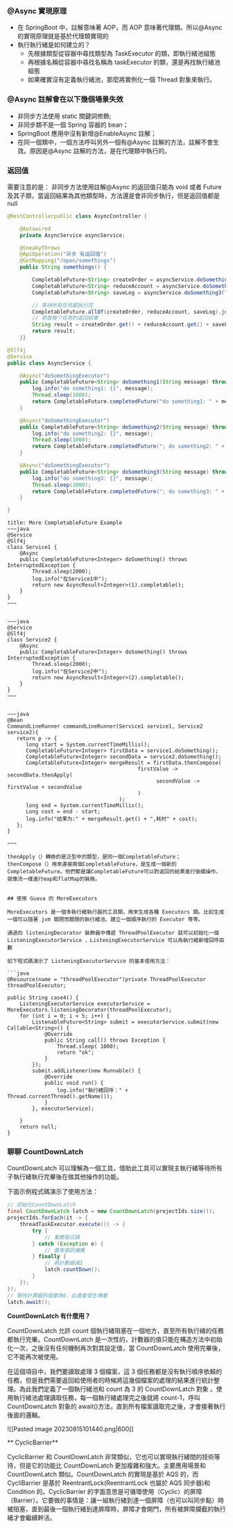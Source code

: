 ### @Async 實現原理

- 在 SpringBoot 中，註解意味著 AOP，而 AOP 意味著代理類。所以@Async 的實現原理就是基於代理類實現的
- 執行執行緒是如何建立的？
    - 先根據類型從容器中尋找類型為 TaskExecutor 的類，即執行緒池組態
    - 再根據名稱從容器中尋找名稱為 taskExecutor 的類，還是再找執行緒池組態
    - 如果確實沒有定義執行緒池，那麼將實例化一個 Thread 對象來執行。

### @Async 註解會在以下幾個場景失效

- 非同步方法使用 static 關鍵詞修飾;
- 非同步類不是一個 Spring 容器的 bean；
- SpringBoot 應用中沒有新增@EnableAsync 註解；
- 在同一個類中，一個方法呼叫另外一個有@Async 註解的方法，註解不會生效。原因是@Async 註解的方法，是在代理類中執行的。

### 返回值

需要注意的是： 非同步方法使用註解@Async 的返回值只能為 void 或者 Future 及其子類，當返回結果為其他類型時，方法還是會非同步執行，但是返回值都是 null

```java
@RestControllerpublic class AsyncController {

    @Autowired
    private AsyncService asyncService;

    @SneakyThrows
    @ApiOperation("异步 有返回值")
    @GetMapping("/open/somethings")
    public String somethings() {

        CompletableFuture<String> createOrder = asyncService.doSomething1("create order");
        CompletableFuture<String> reduceAccount = asyncService.doSomething2("reduce account");
        CompletableFuture<String> saveLog = asyncService.doSomething3("save log");

        // 等待所有任务都执行完
        CompletableFuture.allOf(createOrder, reduceAccount, saveLog).join();
        // 获取每个任务的返回结果
        String result = createOrder.get() + reduceAccount.get() + saveLog.get();
        return result;
    }}

@Slf4j
@Service
public class AsyncService {

    @Async("doSomethingExecutor")
    public CompletableFuture<String> doSomething1(String message) throws InterruptedException {
        log.info("do something1: {}", message);
        Thread.sleep(1000);
        return CompletableFuture.completedFuture("do something1: " + message);
    }

    @Async("doSomethingExecutor")
    public CompletableFuture<String> doSomething2(String message) throws InterruptedException {
        log.info("do something2: {}", message);
        Thread.sleep(1000);
        return CompletableFuture.completedFuture("; do something2: " + message);
    }

    @Async("doSomethingExecutor")
    public CompletableFuture<String> doSomething3(String message) throws InterruptedException {
        log.info("do something3: {}", message);
        Thread.sleep(1000);
        return CompletableFuture.completedFuture("; do something3: " + message);
    }

}
```

```ad-note
title: More CompletableFuture Example
~~~java
@Service
@Slf4j
class Service1 {
    @Async
    public CompletableFuture<Integer> doSomething() throws InterruptedException {
        Thread.sleep(2000);
        log.info("在Service1中");
        return new AsyncResult<Integer>(1).completable();
    }
}
~~~


~~~java
@Service
@Slf4j
class Service2 {
    @Async
    public CompletableFuture<Integer> doSomething() throws InterruptedException {
        Thread.sleep(2000);
        log.info("在Service2中");
        return new AsyncResult<Integer>(2).completable();
    }
}
~~~


~~~java
@Bean
CommandLineRunner commandLineRunner(Service1 service1, Service2 service2){
   return p -> {
      long start = System.currentTimeMillis();
      CompletableFuture<Integer> firstData = service1.doSomething();
      CompletableFuture<Integer> secondData = service2.doSomething();
      CompletableFuture<Integer> mergeResult = firstData.thenCompose(
                                          firstValue -> secondData.thenApply(
                                                secondValue -> firstValue + secondValue
                                          )
                                    );
      long end = System.currentTimeMillis();
      Long cost = end - start;
      log.info("结果为:" + mergeResult.get() + ",耗时" + cost);
   };
}

~~~

thenApply（）轉換的是泛型中的類型，是同一個CompletableFuture；
thenCompose（）用來連接兩個CompletableFuture，是生成一個新的CompletableFuture。他們都是讓CompletableFuture可以對返回的結果進行後續操作，就像流一樣進行map和flatMap的裝換。

```

````

## 使用 Guava 的 MoreExecutors

MoreExecutors 是一個多執行緒執行器的工具類，用來生成各種 Executors 類。比如生成一個可以隨著 jvm 關閉而關閉的執行緒池、建立一個順序執行的 Executor 等等。

通過向 listeningDecorator 裝飾器中傳遞 ThreadPoolExecutor 就可以初始化一個 ListeningExecutorService ，ListeningExecutorService 可以為執行緒新增回呼函數

如下程式碼演示了 ListeningExecutorService 的基本使用方法：

```java
@Resource(name = "threadPoolExecutor")private ThreadPoolExecutor threadPoolExecutor;

public String case4() {
    ListeningExecutorService executorService = MoreExecutors.listeningDecorator(threadPoolExecutor);
    for (int i = 0; i < 5; i++) {
        ListenableFuture<String> submit = executorService.submit(new Callable<String>() {
            @Override
            public String call() throws Exception {
                Thread.sleep( 1000);
                return "ok";
            }
        });
        submit.addListener(new Runnable() {
            @Override
            public void run() {
                log.info("執行緒回呼：" + Thread.currentThread().getName());
            }
        }, executorService);

    }
    return null;
}
````

### 聊聊 CountDownLatch

CountDownLatch 可以理解為一個工具，借助此工具可以實現主執行緒等待所有子執行緒執行完畢後在做其他操作的功能。

下面示例程式碼演示了使用方法：

```java
// 初始化CountDownLatch
final CountDownLatch latch = new CountDownLatch(projectIds.size());
projectIds.forEach(it -> {
    threadTaskExecutor.execute(() -> {
        try {
            // 業務程式碼
        } catch (Exception e) {
            // 異常資訊捕獲
        } finally {
            // 將計數器減1
            latch.countDown();
        }
    });
});
// 等待計算器的值變為0，此處會發生堵塞
latch.await();
```

**CountDownLatch 有什麼用？**

CountDownLatch 允許 count 個執行緒阻塞在一個地方，直至所有執行緒的任務都執行完畢。CountDownLatch 是一次性的，計數器的值只能在構造方法中初始化一次，之後沒有任何機制再次對其設定值，當 CountDownLatch 使用完畢後，它不能再次被使用。

在這個項目中，我們要讀取處理 3 個檔案，這 3 個任務都是沒有執行順序依賴的任務，但是我們需要返回給使用者的時候將這幾個檔案的處理的結果進行統計整理。為此我們定義了一個執行緒池和 count 為 3 的 CountDownLatch 對象 。使用執行緒池處理讀取任務，每一個執行緒處理完之後就將 count-1，呼叫 CountDownLatch 對象的 await()方法，直到所有檔案讀取完之後，才會接著執行後面的邏輯。

![[Pasted image 20230815101440.png|600]]

** CyclicBarrier**

CyclicBarrier 和 CountDownLatch 非常類似，它也可以實現執行緒間的技術等待，但是它的功能比 CountDownLatch 更加複雜和強大。主要應用場景和 CountDownLatch 類似。CountDownLatch 的實現是基於 AQS 的，而 CycliBarrier 是基於 ReentrantLock(ReentrantLock 也屬於 AQS 同步器)和 Condition 的。CyclicBarrier 的字面意思是可循環使用（Cyclic）的屏障（Barrier）。它要做的事情是：讓一組執行緒到達一個屏障（也可以叫同步點）時被阻塞，直到最後一個執行緒到達屏障時，屏障才會開門，所有被屏障攔截的執行緒才會繼續幹活。
